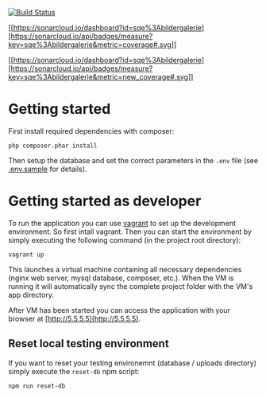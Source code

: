 [![Build Status](https://travis-ci.org/sqe-galerie/bildergalerie.svg?branch=develop)](https://travis-ci.org/sqe-galerie/bildergalerie)

[[https://sonarcloud.io/dashboard?id=sqe%3Abildergalerie][https://sonarcloud.io/api/badges/measure?key=sqe%3Abildergalerie&metric=coverage#.svg]] 

[[https://sonarcloud.io/dashboard?id=sqe%3Abildergalerie][https://sonarcloud.io/api/badges/measure?key=sqe%3Abildergalerie&metric=new_coverage#.svg]]

# Getting started

First install required dependencies with composer:

    php composer.phar install
    
Then setup the database and set the correct parameters in the `.env` file (see [.env.sample](./.env.sample)
for details).

# Getting started as developer

To run the application you can use [vagrant](https://www.vagrantup.com/) to set up the development environment.
 So first intall vagrant. Then you can start the environment by simply executing the following command
 (in the project root directory):
 
    vagrant up
    
This launches a virtual machine containing all necessary dependencies (nginx web server, mysql database, composer, etc.).
When the VM is running it will automatically sync the complete project folder with the VM's app directory.

After VM has been started you can access the application with your browser at [http://5.5.5.5](http://5.5.5.5).

## Reset local testing environment

If you want to reset your testing environemnt (database / uploads directory) simply execute the `reset-db` npm script:

    npm run reset-db
